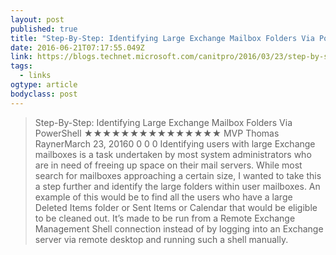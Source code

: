 ```yaml
---
layout: post 
published: true 
title: "Step-By-Step: Identifying Large Exchange Mailbox Folders Via PowerShell | CANITPRO" 
date: 2016-06-21T07:17:55.049Z 
link: https://blogs.technet.microsoft.com/canitpro/2016/03/23/step-by-step-identifying-large-exchange-mailbox-folders-via-powershell/ 
tags:
  - links
ogtype: article 
bodyclass: post 
---
```


> Step-By-Step: Identifying Large Exchange Mailbox Folders Via PowerShell
★★★★★★★★★★★★★★★
MVP Thomas RaynerMarch 23, 20160
0
0
0
Identifying users with large Exchange mailboxes is a task undertaken by most system administrators who are in need of freeing up space on their mail servers. While most search for mailboxes approaching a certain size, I wanted to take this a step further and identify the large folders within user mailboxes. An example of this would be to find all the users who have a large Deleted Items folder or Sent Items or Calendar that would be eligible to be cleaned out. It’s made to be run from a Remote Exchange Management Shell connection instead of by logging into an Exchange server via remote desktop and running such a shell manually.
